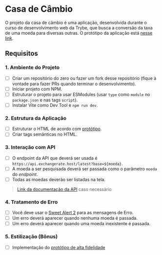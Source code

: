 # Casa de Câmbio

O projeto da casa de câmbio é uma aplicação, desenvolvida durante o curso de desenvolvimento web da Trybe, que busca a conversão da taxa de uma moeda para diversas outras.
O protótipo da aplicação está [nesse link](https://www.figma.com/file/H3gBEiF0F94VESCGx9DD17/Casa-de-C%C3%A2mbio?node-id=0%3A1).

## Requisitos

### 1. Ambiente do Projeto
- [ ] Criar um repositório do zero ou fazer um fork desse repositório (fique à vontade para fazer PRs quando terminar o desenvolvimento).
- [ ] Iniciar projeto com NPM.
- [ ] Estruturar o projeto para usar ESModules (usar `type` como `module` no `package.json` e nas tags `script`).
- [ ] Instalar Vite como Dev Tool e `npm run dev`.

### 2. Estrutura da Aplicação
- [ ] Estruturar o HTML de acordo com [protótipo](https://www.figma.com/file/H3gBEiF0F94VESCGx9DD17/Casa-de-C%C3%A2mbio?node-id=0%3A1).
- [ ] Criar tags semânticas no HTML.

### 3. Interação com API
- [ ] O endpoint da API que deverá ser usada é `https://api.exchangerate.host/latest?base=${moeda}`. 
- [ ] A moeda a ser pesquisada deverá ser passada como o parâmetro `moeda` do _endpoint_.
- [ ] Todas as moedas deverão ser listadas na tela.
> [Link da documentação da API](https://exchangerate.host/#/docs) caso necessário

### 4. Tratamento de Erro
- [ ] Você deve usar o [Sweet Alert 2](https://sweetalert2.github.io/) para as mensagens de Erro.
- [ ] Um erro deverá aparecer quando nenhuma moeda é passada.
- [ ] Um erro deverá aparecer quando uma moeda inexistente é passada.

### 5. Estilização (Bônus)
- [ ] Implementação do [protótipo de alta fidelidade](https://www.figma.com/file/H3gBEiF0F94VESCGx9DD17/Casa-de-C%C3%A2mbio?node-id=0%3A1)
